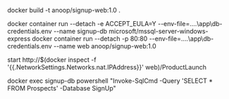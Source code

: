 docker build -t anoop/signup-web:1.0 .

docker container run --detach -e ACCEPT_EULA=Y --env-file=..\..\app\db-credentials.env --name signup-db microsoft/mssql-server-windows-express
docker container run --detach -p 80:80 --env-file=..\..\app\db-credentials.env --name web anoop/signup-web:1.0

start http://$(docker inspect -f '{{.NetworkSettings.Networks.nat.IPAddress}}' web)/ProductLaunch

docker exec signup-db powershell "Invoke-SqlCmd -Query 'SELECT * FROM Prospects' -Database SignUp"
